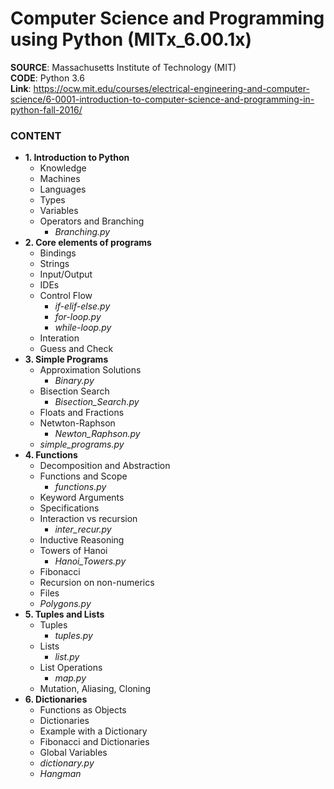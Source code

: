 # Computer Science and Programming using Python (MITx_6.00.1x) 

**SOURCE**: Massachusetts Institute of Technology (MIT)  
**CODE**: Python 3.6  
**Link**: https://ocw.mit.edu/courses/electrical-engineering-and-computer-science/6-0001-introduction-to-computer-science-and-programming-in-python-fall-2016/  

### CONTENT
- **1. Introduction to Python**
  - Knowledge
  - Machines
  - Languages
  - Types
  - Variables
  - Operators and Branching
    - *Branching.py*
- **2. Core elements of programs**
  - Bindings
  - Strings
  - Input/Output
  - IDEs
  - Control Flow
    - *if-elif-else.py*
    - *for-loop.py*
    - *while-loop.py*
  - Interation
  - Guess and Check
- **3. Simple Programs**
  - Approximation Solutions
    - *Binary.py*
  - Bisection Search
    - *Bisection_Search.py*
  - Floats and Fractions
  - Netwton-Raphson
    - *Newton_Raphson.py*
  - *simple_programs.py*
- **4. Functions**
  - Decomposition and Abstraction
  - Functions and Scope
    - *functions.py*
  - Keyword Arguments
  - Specifications
  - Interaction vs recursion
    - *inter_recur.py*
  - Inductive Reasoning
  - Towers of Hanoi
    - *Hanoi_Towers.py*
  - Fibonacci 
  - Recursion on non-numerics
  - Files
  - *Polygons.py*
- **5. Tuples and Lists**
  - Tuples
    - *tuples.py*
  - Lists
    - *list.py*
  - List Operations
    - *map.py*
  - Mutation, Aliasing, Cloning
- **6. Dictionaries**
  - Functions as Objects
  - Dictionaries
  - Example with a Dictionary
  - Fibonacci and Dictionaries
  - Global Variables
  - *dictionary.py*
  - *Hangman*
